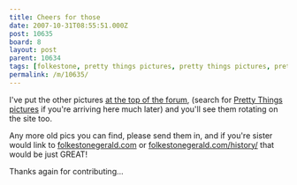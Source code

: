 ```yaml
---
title: Cheers for those
date: 2007-10-31T08:55:51.000Z
post: 10635
board: 8
layout: post
parent: 10634
tags: [folkestone, pretty things pictures, pretty things pictures, pretty things pictures]
permalink: /m/10635/
---
```

I've put the other pictures <a href="http://www.folkestonegerald.com/board/8/board.html">at the top of the forum</a>, (search for <a href="/wiki/pretty+things+pictures">Pretty Things pictures</a> if you're arriving here much later) and you'll see them rotating on the site too.

Any more old pics you can find, please send them in, and if you're sister would link to <a href="http://www.folkestonegerald.com">folkestonegerald.com</a> or <a href="http://www.folkestonegerald.com/history/">folkestonegerald.com/history/</a> that would be just GREAT!

Thanks again for contributing...
